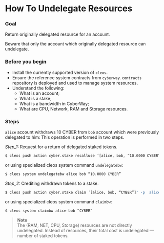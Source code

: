 # How To Undelegate Resources

### Goal
Return originally delegated resource for an account.

Beware that only the account which originally delegated resource can undelegate.

### Before you begin
  * Install the currently supported version of `cleos`.
  * Ensure the reference system contracts from `cyberway.contracts` repository is deployed and used to manage system resources.
  * Understand the following:
    * What is an account;
    * What is a stake;
    * What is a bandwidth in CyberWay;
    * What are CPU, Network, RAM and Storage resources.

### Steps
`alice` account withdraws 10 CYBER from `bob` account which were previously delegated to him:
This operation is performed in two steps.  

*Step_1:* Request for a return of delegated staked tokens.
```sh
$ cleos push action cyber.stake recalluse ‘[alice, bob, “10.0000 CYBER”]' -p alice@active
```

or using specialized cleos system command `undelegatebw`:
```sh
$ cleos system undelegatebw alice bob “10.0000 CYBER”
```

*Step_2:* Crediting withdrawn tokens to a stake.
```sh
$ cleos push action cyber.stake claim ‘[alice, bob, “CYBER”]' -p  alice@active
```

or using specialized cleos system command `claimbw`:
```sh
$ cleos system claimbw alice bob “CYBER”
```

> **Note**  
> The (RAM, NET, CPU, Storage) resources are not directly undelegated. Instead of resources, their total cost is undelegated — number of staked tokens.

